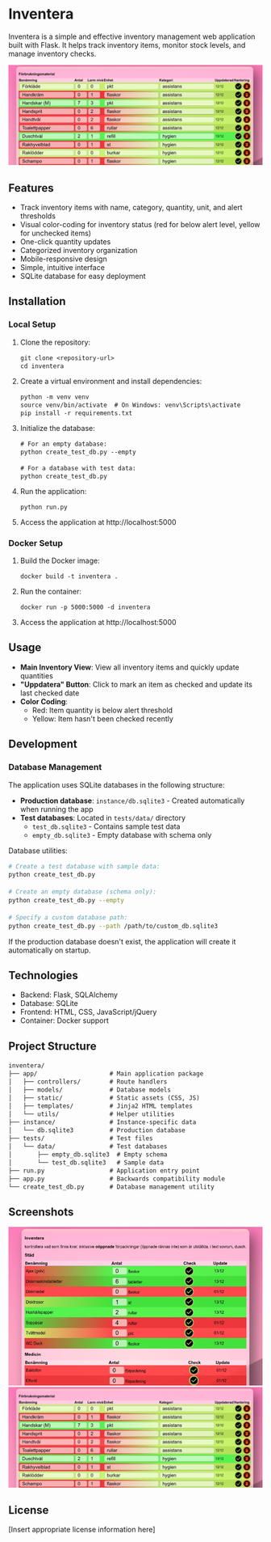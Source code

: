# Inventera

Inventera is a simple and effective inventory management web application built with Flask. It helps track inventory items, monitor stock levels, and manage inventory checks.

![Inventory Screen](screenshots/inventory.jpg)

## Features

- Track inventory items with name, category, quantity, unit, and alert thresholds
- Visual color-coding for inventory status (red for below alert level, yellow for unchecked items)
- One-click quantity updates
- Categorized inventory organization
- Mobile-responsive design
- Simple, intuitive interface
- SQLite database for easy deployment

## Installation

### Local Setup

1. Clone the repository:
   ```
   git clone <repository-url>
   cd inventera
   ```

2. Create a virtual environment and install dependencies:
   ```
   python -m venv venv
   source venv/bin/activate  # On Windows: venv\Scripts\activate
   pip install -r requirements.txt
   ```

3. Initialize the database:
   ```
   # For an empty database:
   python create_test_db.py --empty
   
   # For a database with test data:
   python create_test_db.py
   ```

4. Run the application:
   ```
   python run.py
   ```

5. Access the application at http://localhost:5000

### Docker Setup

1. Build the Docker image:
   ```
   docker build -t inventera .
   ```

2. Run the container:
   ```
   docker run -p 5000:5000 -d inventera
   ```

3. Access the application at http://localhost:5000

## Usage

- **Main Inventory View**: View all inventory items and quickly update quantities
- **"Uppdatera" Button**: Click to mark an item as checked and update its last checked date
- **Color Coding**:
  - Red: Item quantity is below alert threshold
  - Yellow: Item hasn't been checked recently

## Development

### Database Management

The application uses SQLite databases in the following structure:

- **Production database**: `instance/db.sqlite3` - Created automatically when running the app
- **Test databases**: Located in `tests/data/` directory
  - `test_db.sqlite3` - Contains sample test data
  - `empty_db.sqlite3` - Empty database with schema only

Database utilities:

```bash
# Create a test database with sample data:
python create_test_db.py

# Create an empty database (schema only):
python create_test_db.py --empty

# Specify a custom database path:
python create_test_db.py --path /path/to/custom_db.sqlite3
```

If the production database doesn't exist, the application will create it automatically on startup.

## Technologies

- Backend: Flask, SQLAlchemy
- Database: SQLite
- Frontend: HTML, CSS, JavaScript/jQuery
- Container: Docker support

## Project Structure

```
inventera/
├── app/                    # Main application package
│   ├── controllers/        # Route handlers
│   ├── models/             # Database models
│   ├── static/             # Static assets (CSS, JS)
│   ├── templates/          # Jinja2 HTML templates
│   └── utils/              # Helper utilities
├── instance/               # Instance-specific data
│   └── db.sqlite3          # Production database
├── tests/                  # Test files
│   └── data/               # Test databases
│       ├── empty_db.sqlite3  # Empty schema
│       └── test_db.sqlite3   # Sample data
├── run.py                  # Application entry point
├── app.py                  # Backwards compatibility module
└── create_test_db.py       # Database management utility
```

## Screenshots

![Home Screen](screenshots/index.jpg)
![Inventory Screen](screenshots/inventory.jpg)

## License

[Insert appropriate license information here]
